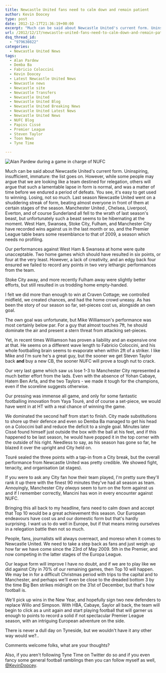 ```yaml
---
title: Newcastle United fans need to calm down and remain patient
author: Kevin Doocey
type: post
date: 2012-12-17T21:36:19+00:00
excerpt: "Much can be said about Newcastle United's current form. Uninspiring, insufficient, immature: the list goes on. However, while some people may argue that we are looking like a team destined for relegation.."
url: /2012/12/17/newcastle-united-fans-need-to-calm-down-and-remain-patient/
dsq_thread_id:
  - "979630822"
categories:
  - Newcastle United News
tags:
  - Alan Pardew
  - Demba Ba
  - Fabricio Coloccini
  - Kevin Doocey
  - Latest Newcastle United News
  - Newcastle news
  - Newcastle site
  - Newcastle Transfers
  - Newcastle United
  - Newcastle United Blog
  - Newcastle United Breaking News
  - Newcastle United Latest News
  - Newcastle United News
  - NUFC Blog
  - Papiss Cissé
  - Premier League
  - Steven Taylor
  - Toon News
  - Tyne Time

---
```

![Alan Pardew during a game in charge of NUFC](http://www.tynetime.com/wp-content/uploads/2012/12/Alan-Pardew-NUFC-SJP.jpg "Pardew - Knows that players haven't performed to their ability this season")

Much can be said about Newcastle United's current form. Uninspiring, insufficient, immature: the list goes on. However, while some people may argue that we are looking like a team destined for relegation, others will argue that such a lamentable lapse in form is normal, and was a matter of time before we endured a period of defeats. You see, it's easy to get used to winning. Losing, not so much. Last season Newcastle United went on a shuddering streak of form, beating almost everyone in front of them at certain stages of the season. Manchester United , Chelsea, Liverpool, Everton, and of course Sunderland all fell to the wrath of last season's beast, but unfortunately such a beast seems to be hibernating at the moment. West Ham, Swansea, Stoke City, Fulham, and Manchester City have recorded wins against us in the last month or so, and the Premier League table bears some resemblance to that of 2009, a season which needs no profiling.

Our performances against West Ham & Swansea at home were quite unacceptable. Two home games which should have resulted in six points, or four at the very least. However, a lack of creativity, and an edgy back four ensured we failed to record any points in two very lethargic performances from the team.

Stoke City away, and more recently Fulham away were slightly better efforts, but still resulted in us trodding home empty-handed.

I felt we did more than enough to win at Craven Cottage; we controlled midfield, we created chances, and had the home crowd uneasy. As has been the story of our season so far, set-pieces cost us, alongside an own goal.

The own goal was unfortunate, but Mike Williamson's performance was most certainly below par. For a guy that almost touches 7ft, he should dominate the air and present a stern threat from attacking set-pieces.

Yet, in recent times Williamson has proven a liability and an expensive one at that. He seems on a different wave length to Fabricio Coloccini, and his whole footballing brain seems to evaporate when within 2ft of a striker. I like Mike and I'm sure he's a great guy, but the sooner we get Steven Taylor back **and** buy a new CB, the sooner NUFC will prove a tough nut to crack.

Our very last game which saw us lose 1-3 to Manchester City represented a much better effort from the lads. Even with the absence of Yohan Cabaye, Hatem Ben Arfa, and the two Taylors - we made it tough for the champions, even if the scoreline suggests otherwise.

Our pressing was immense all game, and only for some fantastic footballing innovation from Yaya Touré, and of course a set-piece, we would have went in at HT with a real chance of winning the game.

We dominated the second half from start to finish. City made substitutions to shore up their defence and even so Demba Ba managed to get his head on a Coloccini ball and reduce the deficit to a single goal. Minutes later Cissé found himself just outside the box with the ball at his feet, and if this happened to be last season, he would have popped it in the top corner with the outside of his right. Needless to say, as his season has gone so far, he blazed it over the upright and City held on.

Touré sealed the three points with a tap-in from a City break, but the overall performance from Newcastle United was pretty credible. We showed fight, tenacity, and organisation (at stages).

If you were to ask any City fan how their team played, I'm pretty sure they'll rank it up there with the finest 90 minutes they've had all season as team. Annoyingly, Manchester City _always_ seem to turn on the form against us and if I remember correctly, Mancini has won in every encounter against NUFC.

Bringing this all back to my headline, fans need to calm down and accept that Top 10 would be a great achievement this season. Our European endeavours have cost us and our domestic form but that's hardly surprising. I want us to do well in Europe, but if that means miring ourselves in a relegation battle then not so much.

People, fans, journalists will always overreact, and moreso when it comes to Newcastle United. We need to take a step back as fans and just weigh up how far we have come since the 23rd of May 2009. 5th in the Premier, and now competing in the latter stages of the Europa League.

Our league form will improve I have no doubt, and if we are to play like we did against City in 70% of our remaining games, then Top 10 will happen. We may be in for a difficult Christmas period with trips to the capital and to Manchester, and perhaps we'll even be close to the dreaded bottom 3 by the time Big Ben strikes midnight on the 31st of December, but that's how football is.

We'll pick up wins in the New Year, and hopefully sign two new defenders to replace Willo and Simpson. With HBA, Cabaye, Saylor all back, the team will begin to click as a unit again and start playing football that will garner us enough to points to record a solid if not spectacular Premier League season, with an intriguing European adventure on the side.

There is never a dull day on Tyneside, but we wouldn't have it any other way would we?..

Comments welcome folks, what are your thoughts?

Also, if you aren't following Tyne Time on Twitter do so and if you even fancy some general football ramblings then you can follow myself as well, [@KevinDoocey][1].

 [1]: https://twitter.com/kevindoocey
